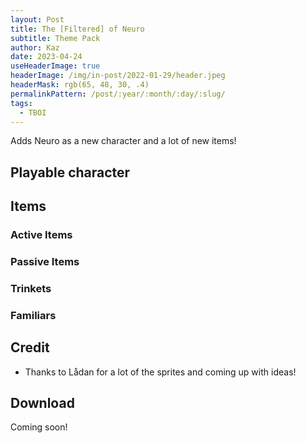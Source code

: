 ```yaml
---
layout: Post
title: The [Filtered] of Neuro
subtitle: Theme Pack
author: Kaz
date: 2023-04-24
useHeaderImage: true
headerImage: /img/in-post/2022-01-29/header.jpeg
headerMask: rgb(65, 48, 30, .4)
permalinkPattern: /post/:year/:month/:day/:slug/
tags:
  - TBOI
---
```


Adds Neuro as a new character and a lot of new items!

<!-- more -->

## Playable character

## Items

### Active Items

### Passive Items

### Trinkets

### Familiars

## Credit

 - Thanks to Lådan for a lot of the sprites and coming up with ideas!

## Download

Coming soon!
